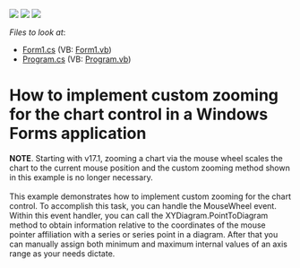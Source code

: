 <!-- default badges list -->
![](https://img.shields.io/endpoint?url=https://codecentral.devexpress.com/api/v1/VersionRange/128574930/13.2.5%2B)
[![](https://img.shields.io/badge/Open_in_DevExpress_Support_Center-FF7200?style=flat-square&logo=DevExpress&logoColor=white)](https://supportcenter.devexpress.com/ticket/details/E1871)
[![](https://img.shields.io/badge/📖_How_to_use_DevExpress_Examples-e9f6fc?style=flat-square)](https://docs.devexpress.com/GeneralInformation/403183)
<!-- default badges end -->
<!-- default file list -->
*Files to look at*:

* [Form1.cs](./CS/Form1.cs) (VB: [Form1.vb](./VB/Form1.vb))
* [Program.cs](./CS/Program.cs) (VB: [Program.vb](./VB/Program.vb))
<!-- default file list end -->
# How to implement custom zooming for the chart control in a Windows Forms application


<p><strong>NOTE</strong>. Starting with v17.1, zooming a chart via the mouse wheel scales the chart to the current mouse position and the custom zooming method shown in this example is no longer necessary. <br><br>This example demonstrates how to implement custom zooming for the chart control. To accomplish this task, you can handle the MouseWheel event. Within this event handler, you can call the XYDiagram.PointToDiagram method to obtain information relative to the coordinates of the mouse pointer affiliation with a series or series point in a diagram. After that you can manually assign both minimum and maximum internal values of an axis range as your needs dictate.</p>

<br/>


